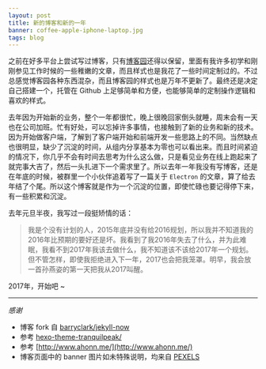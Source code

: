 ```yaml
---
layout: post
title: 新的博客和新的一年
banner: coffee-apple-iphone-laptop.jpg
tags: blog
---
```


之前在好多平台上尝试写过博客，只有[博客园](http://www.cnblogs.com/zjzhome/)还得以保留，里面有我许多初学和刚刚参见工作时候的一些稚嫩的文章，而且样式也是我花了一些时间定制过的。不过总感觉博客园各种东西混杂，而且博客园的样式也是万年不更新了。最终还是决定自己搭建一个，托管在 Github 上足够简单和方便，也能够简单的定制操作逻辑和喜欢的样式。

去年因为开始新的业务，整个一年都很忙，晚上很晚回家倒头就睡，周末会有一天也在公司加班。忙有好处，可以忘掉许多事情，也接触到了新的业务和新的技术。因为开始做客户端，了解到了客户端开始和前端开发一些思路上的不同。当然缺点也很明显，缺少了沉淀的时间，从组内分享基本为零也可以看出来。而且时间紧迫的情况下，你几乎不会有时间去思考为什么这么做，只是看见业务在线上跑起来了就完事大吉了，然后一头扎进下一个需求里了。所以去年一年我没有写博客，还是在年底的时候，被群里一个小伙伴追着写了一篇关于 `Electron` 的文章，算了给去年结了个尾。所以这个博客就是作为一个沉淀的位置，即使忙碌也要记得停下来，有一些积累和沉淀。

去年元旦半夜，我写过一段挺矫情的话：

> 我是个没有计划的人，2015年底并没有给2016规划，所以我并不知道我的2016年比预期的要好还是坏。我看到了我2016年失去了什么，并为此难眠，我看不到2017年我该去做什么，我不知道该不该给2017年一个规划。但不管怎样，即使我拒绝进入下一年，2017也会把我笼罩。明早，我会放一首孙燕姿的第一天把我从2017叫醒。

2017年，开始吧 ~

---

*感谢*

* 博客 fork 自 [barryclark/jekyll-now](https://github.com/barryclark/jekyll-now)
* 参考 [hexo-theme-tranquilpeak/](http://louisbarranqueiro.github.io/hexo-theme-tranquilpeak/)
* 参考 [http://www.ahonn.me/](http://www.ahonn.me/)
* 博客页面中的 banner 图片如未特殊说明，均来自 [PEXELS](https://www.pexels.com/?ref=producthunt)
